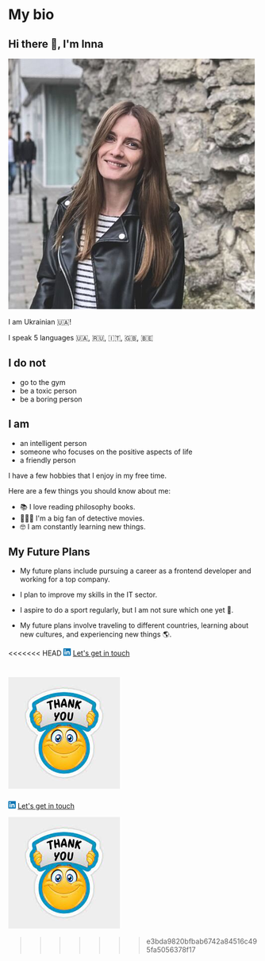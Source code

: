# My bio

## Hi there 👋, I'm Inna

![MyPhoto](/members/img/inna.jpg)

I am Ukrainian 🇺🇦!

I speak 5 languages 🇺🇦, 🇷🇺, 🇮🇹, 🇬🇧, 🇧🇪

## I do not

- go to the gym
- be a toxic person
- be a boring person

## I am

- an intelligent person
- someone who focuses on the positive aspects of life
- a friendly person

I have a few hobbies that I enjoy in my free time.

Here are a few things you should know about me:

- 📚 I love reading philosophy books.
- 🕵🏼‍♀️ I'm a big fan of detective movies.
- 🤓 I am constantly learning new things.

## My Future Plans

- My future plans include pursuing a career as a frontend developer and working
  for a top company.

- I plan to improve my skills in the IT sector.

- I aspire to do a sport regularly, but I am not sure which one yet 🫣.

- My future plans involve traveling to different countries, learning about new
  cultures, and experiencing new things 🌎.

<<<<<<< HEAD ![linkedin](linkedin.png)
[Let's get in touch](https://www.linkedin.com/in/inna-vozniak-14a8a010a/)

# ![Emoji](emoji-1.jpeg)

![linkedin](/members/img/linkedin.png)
[Let's get in touch](https://www.linkedin.com/in/inna-vozniak-14a8a010a/)

![Emoji](/members/img/emoji-1.jpeg)

> > > > > > > e3bda9820bfbab6742a84516c495fa5056378f17
